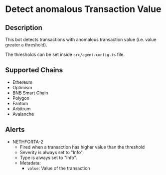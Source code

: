 # Detect anomalous Transaction Value

## Description

This bot detects transactions with anomalous transaction value (i.e. value greater a threshold).

The thresholds can be set inside `src/agent.config.ts` file.

## Supported Chains

- Ethereum
- Optimism
- BNB Smart Chain
- Polygon
- Fantom
- Arbitrum
- Avalanche

## Alerts

- NETHFORTA-2
  - Fired when a transaction has higher value than the threshold
  - Severity is always set to "Info".
  - Type is always set to "Info".
  - Metadata:
    - `value`: Value of the transaction
